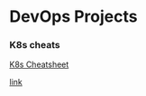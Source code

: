 # DevOps Projects


### K8s cheats

<a href="https://github.com/pragadeeshraju/devops/blob/master/kubernetes/cheatsheet.md" target="_blank">K8s Cheatsheet</a>


[link](kubernetes/cheatsheet.md)
